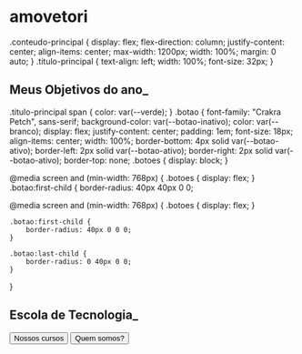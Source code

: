 # amovetori
.conteudo-principal {
    display: flex;
    flex-direction: column;
    justify-content: center;
    align-items: center;
    max-width: 1200px;
    width: 100%;
    margin: 0 auto;
}
.titulo-principal {
    text-align: left;
    width: 100%;
    font-size: 32px;
}
 <h2 class="titulo-principal">Meus Objetivos do ano<span>_</span></h2>
.titulo-principal span {
    color: var(--verde);
}
.botao {
    font-family: "Crakra Petch", sans-serif;
    background-color: var(--botao-inativo);
    color: var(--branco);
    display: flex;
    justify-content: center;
    padding: 1em;
    font-size: 18px;
    align-items: center;
    width: 100%;
 border-bottom: 4px solid var(--botao-ativo); 
    border-left: 2px solid var(--botao-ativo); 
    border-right: 2px solid var(--botao-ativo); 
    border-top: none;
.botoes {
    display: block;
}

@media screen and (min-width: 768px) {
    .botoes {
        display: flex;
    }
.botao:first-child {
    border-radius: 40px 40px 0 0;

@media screen and (min-width: 768px) {
    .botoes {
        display: flex;
    }

    .botao:first-child {
        border-radius: 40px 0 0 0;
    }

    .botao:last-child {
        border-radius: 0 40px 0 0;
    }
}
        <div class="container">
            <div class="item"></div>
            <div class="item"></div>
            <div class="item"></div>
        </div>
  <h2 class="titulo-principal">Escola de Tecnologia<span>_</span></h2>
        <div class="botoes">
            <button class="botao">Nossos cursos</button>
            <button class="botao">Quem somos?</button>
        </div>
    

